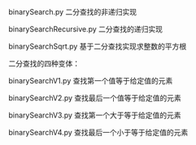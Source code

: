 binarySearch.py  二分查找的非递归实现

binarySearchRecursive.py  二分查找的递归实现

binarySearchSqrt.py  基于二分查找实现求整数的平方根

二分查找的四种变体：

binarySearchV1.py  查找第一个值等于给定值的元素

binarySearchV2.py  查找最后一个值等于给定值的元素

binarySearchV3.py  查找第一个大于等于给定值的元素

binarySearchV4.py  查找最后一个小于等于给定值的元素
